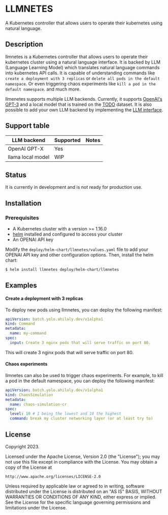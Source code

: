 # LLMNETES

A Kubernetes controller that allows users to operate their kubernetes using natural language.

## Description

llmnetes is a Kubernetes controller that allows users to operate their kubernetes
cluster using a natural language interface. It is backed by LLM (Language Learning Model)
which translates natural language commands into kubernetes API calls. It is capable of
understanding commands like `create a deployment with 3 replicas` or `delete all pods in the default namespace`.
Or even triggering chaos experiments like `kill a pod in the default namespace`. and much more.

llmenetes supports multiple LLM backends. Currently, it supports
[OpenAI's GPT-3](https://openai.com/blog/openai-api/) and  a local model that is trained on the
[TODO](TODO) dataset. It is also possible to add your own LLM backend by implementing
the [LLM interface]().

## Support table

| LLM backend | Supported | Notes |
| ----------- | --------- | ----- |
| OpenAI GPT-X | Yes | |
| llama local model | WIP | |

## Status

It is currently in development and is not ready for production use.

## Installation

### Prerequisites

- A Kubernetes cluster with a version >= 1.16.0
- [helm](https://helm.sh/docs/intro/install/) installed and configured to access your cluster
- An OPENAI API key

Modify the `deploy/helm-chart/llmnetes/values.yaml` file to add your OPENAI API key
and other configuration options. Then, install the helm chart:

```bash
$ helm install llmnetes deploy/helm-chart/llmnetes
```


## Examples

#### Create a deployment with 3 replicas

To deploy new pods using llmnetes, you can deploy the following manifest:

```yaml
apiVersion: batch.yolo.ahilaly.dev/v1alpha1
kind: Command
metadata:
  name: my-command
spec:
  input: Create 3 nginx pods that will serve traffic on port 80.
```

This will create 3 nginx pods that will serve traffic on port 80.

#### Chaos experiments

llmnetes can also be used to trigger chaos experiments. For example, to kill a pod in the default namespace, you can deploy the following manifest:

```yaml
apiVersion: batch.yolo.ahilaly.dev/v1alpha1
kind: ChaosSimulation
metadata:
  name: chaos-simulation-cr
spec:
  level: 10 # 1 being the lowest and 10 the highest
  command: break my cluster networking layer (or at least try to)
```

## License

Copyright 2023.

Licensed under the Apache License, Version 2.0 (the "License");
you may not use this file except in compliance with the License.
You may obtain a copy of the License at

    http://www.apache.org/licenses/LICENSE-2.0

Unless required by applicable law or agreed to in writing, software
distributed under the License is distributed on an "AS IS" BASIS,
WITHOUT WARRANTIES OR CONDITIONS OF ANY KIND, either express or implied.
See the License for the specific language governing permissions and
limitations under the License.

